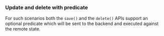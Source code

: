 ### Update and delete with predicate

For such scenarios both the `save()` and the `delete()` APIs support an optional predicate which will be sent to the backend and executed against the remote state.